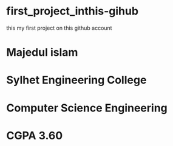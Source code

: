 # first_project_inthis-gihub
this my first project on this github account
# Majedul islam
# Sylhet Engineering College
# Computer Science Engineering
# CGPA 3.60